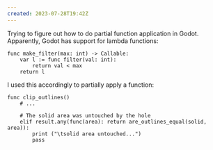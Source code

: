 ```yaml
---
created: 2023-07-28T19:42Z
---
```


Trying to figure out how to do partial function application in Godot. Apparently, Godot has support for lambda functions:

```gdscript
func make_filter(max: int) -> Callable:
	var l := func filter(val: int):
		return val < max
	return l
```

I used this accordingly to partially apply a function:
```gdscript
func clip_outlines()
	# ...

	# The solid area was untouched by the hole
	elif result.any(func(area): return are_outlines_equal(solid, area)):
		print ("\tsolid area untouched...")
		pass
```
